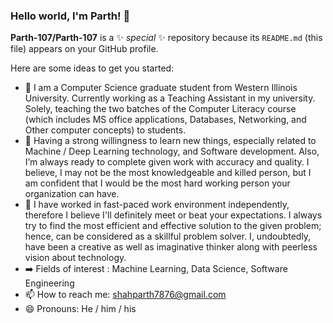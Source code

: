 ### Hello world, I'm Parth! 👋


**Parth-107/Parth-107** is a ✨ _special_ ✨ repository because its `README.md` (this file) appears on your GitHub profile.

Here are some ideas to get you started:

- 🔭 I am a Computer Science graduate student from Western Illinois University. Currently working as a Teaching Assistant in my university. Solely, teaching the two batches of the     Computer Literacy course (which includes MS office applications, Databases, Networking, and Other computer concepts) to students.
- 🌱 Having a strong willingness to learn new things, especially related to Machine / Deep Learning technology, and Software development. Also, I’m always ready to complete given work with accuracy and quality. I believe, I may not be the most knowledgeable and killed person, but I am confident that I would be the most hard working person your organization can have. 
- 👯 I have worked in fast-paced work environment independently, therefore I believe I'll definitely meet or beat your expectations. I always try to find the most efficient and effective solution to the given problem; hence, can be considered as a skillful problem solver. I, undoubtedly, have been a creative as well as imaginative thinker along with peerless vision about technology.
- ➡️ Fields of interest : Machine Learning, Data Science, Software Engineering
- 📫 How to reach me: shahparth7876@gmail.com
- 😄 Pronouns: He / him / his

